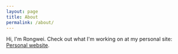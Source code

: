 ```yaml
---
layout: page
title: About
permalink: /about/
---
```


Hi, I'm Rongwei. Check out what I'm working on at my personal site: [Personal website](https://waynej.me).
